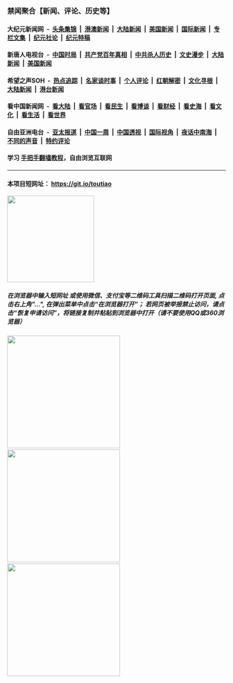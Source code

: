 ### 禁闻聚合【新闻、评论、历史等】

#### 大纪元新闻网 &nbsp;-&nbsp; [头条集锦](indexes/E头条集锦.md?t=02120333) &nbsp;|&nbsp; [港澳新闻](indexes/E港澳新闻.md?t=02120333)  &nbsp;|&nbsp; [大陆新闻](indexes/E大陆新闻.md?t=02120333) &nbsp;|&nbsp; [美国新闻](indexes/E美国新闻.md?t=02120333) &nbsp;|&nbsp; [国际新闻](indexes/E国际新闻.md?t=02120333) &nbsp;|&nbsp; [专栏文集](indexes/E专栏文集.md?t=02120333) &nbsp;|&nbsp; [纪元社论](indexes/E纪元社论.md?t=02120333) &nbsp;|&nbsp; [纪元特稿](indexes/E纪元特稿.md?t=02120333) 

#### 新唐人电视台 &nbsp;-&nbsp; [中国时局](indexes/N中国时局.md?t=02120333) &nbsp;|&nbsp; [共产党百年真相](indexes/N共产党百年真相.md?t=02120333) &nbsp;|&nbsp; [中共杀人历史](indexes/N中共杀人历史.md?t=02120333) &nbsp;|&nbsp; [文史漫步](indexes/N文史漫步.md?t=02120333) &nbsp;|&nbsp; [大陆新闻](indexes/N大陆新闻.md?t=02120333) &nbsp;|&nbsp; [美国新闻](indexes/N美国新闻.md?t=02120333)

#### 希望之声SOH &nbsp;-&nbsp; [热点追踪](indexes/H热点追踪.md?t=02120333) &nbsp;|&nbsp; [名家谈时事](indexes/H名家谈时事.md?t=02120333) &nbsp;|&nbsp; [个人评论](indexes/H个人评论.md?t=02120333)  &nbsp;|&nbsp; [红朝解密](indexes/H红朝解密.md?t=02120333) &nbsp;|&nbsp; [文化寻根](indexes/H文化寻根.md?t=02120333) &nbsp;|&nbsp; [大陆新闻](indexes/H大陆新闻.md?t=02120333) &nbsp;|&nbsp; [港台新闻](indexes/H港台新闻.md?t=02120333)

#### 看中国新闻网 &nbsp;-&nbsp; [看大陆](indexes/S看大陆.md?t=02120333) &nbsp;|&nbsp; [看官场](indexes/S看官场.md?t=02120333) &nbsp;|&nbsp; [看民生](indexes/S看民生.md?t=02120333)  &nbsp;|&nbsp; [看博谈](indexes/S看博谈.md?t=02120333) &nbsp;|&nbsp; [看财经](indexes/S看财经.md?t=02120333) &nbsp;|&nbsp; [看史海](indexes/S看史海.md?t=02120333) &nbsp;|&nbsp; [看文化](indexes/S看文化.md?t=02120333) &nbsp;|&nbsp; [看生活](indexes/S看生活.md?t=02120333) &nbsp;|&nbsp; [看世界](indexes/S看世界.md?t=02120333)

#### 自由亚洲电台 &nbsp;-&nbsp; [亚太报道](indexes/R亚太报道.md?t=02120333) &nbsp;|&nbsp; [中国一周](indexes/R中国一周.md?t=02120333) &nbsp;|&nbsp; [中国透视](indexes/R中国透视.md?t=02120333)  &nbsp;|&nbsp; [国际视角](indexes/R国际视角.md?t=02120333) &nbsp;|&nbsp; [夜话中南海](indexes/R夜话中南海.md?t=02120333) &nbsp;|&nbsp; [不同的声音](indexes/R不同的声音.md?t=02120333) &nbsp;|&nbsp; [特约评论](indexes/R特约评论.md?t=02120333)

#### 学习 [手把手翻墙教程](https://github.com/gfw-breaker/guides/wiki)，自由浏览互联网

----

#### 本项目短网址： https://git.io/toutiao
<img src="https://raw.githubusercontent.com/gfw-breaker/banned-news/master/scripts/img/qr.png" width="200px"/>  

##### 在浏览器中输入短网址 或使用微信、支付宝等二维码工具扫描二维码打开页面, 点击右上角"...", 在弹出菜单中点击“在浏览器打开”； 若网页被举报禁止访问，请点击“恢复申请访问”，将链接复制并粘贴到浏览器中打开（请不要使用QQ或360浏览器）

<img src="https://raw.githubusercontent.com/gfw-breaker/banned-news/master/scripts/img/1.png" width="260px"/> &nbsp; <img src="https://raw.githubusercontent.com/gfw-breaker/banned-news/master/scripts/img/2.png" width="260px"/> &nbsp; <img src="https://raw.githubusercontent.com/gfw-breaker/banned-news/master/scripts/img/3.png" width="260px"/>
